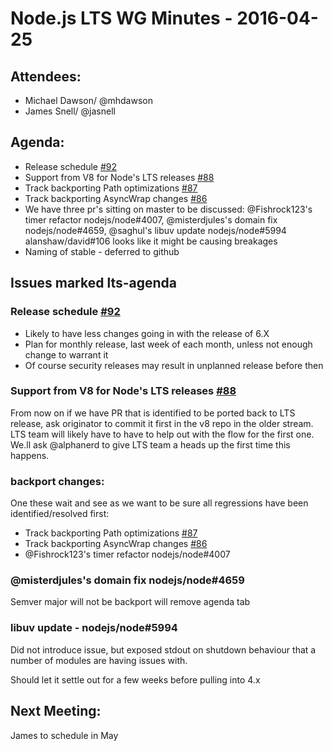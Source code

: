 # Node.js LTS WG Minutes - 2016-04-25

## Attendees:
* Michael Dawson/ @mhdawson
* James Snell/ @jasnell


## Agenda:

* Release schedule [#92](https://github.com/nodejs/LTS/issues/92)
* Support from V8 for Node's LTS releases [#88](https://github.com/nodejs/LTS/issues/88)
* Track backporting Path optimizations [#87](https://github.com/nodejs/LTS/issues/87)
* Track backporting AsyncWrap changes [#86](https://github.com/nodejs/LTS/issues/86)
* We have three pr's sitting on master to be discussed: @Fishrock123's timer refactor nodejs/node#4007, 
  @misterdjules's domain fix nodejs/node#4659, @saghul's libuv update nodejs/node#5994 alanshaw/david#106
  looks like it might be causing breakages
* Naming of stable - deferred to github

## Issues marked lts-agenda

### Release schedule [#92](https://github.com/nodejs/LTS/issues/92)
* Likely to have less changes going in with the release of 6.X
* Plan for monthly release, last week of each month, unless not enough change to warrant it
* Of course security releases may result in unplanned release before then

### Support from V8 for Node's LTS releases [#88](https://github.com/nodejs/LTS/issues/88)
From now on if we have PR that is identified to be ported back to LTS release,
ask originator to commit it first in the v8 repo in the older stream.
LTS team will likely have to have to help out with the flow for the first one.  
We.ll ask @alphanerd to give LTS team a heads up the first time this happens.

### backport changes:
One these wait and see as we want to be sure 
all regressions have been identified/resolved first:

* Track backporting Path optimizations [#87](https://github.com/nodejs/LTS/issues/87)
* Track backporting AsyncWrap changes [#86](https://github.com/nodejs/LTS/issues/86)
* @Fishrock123's timer refactor nodejs/node#4007

### @misterdjules's domain fix nodejs/node#4659

Semver major will not be backport will remove agenda tab

### libuv update -  nodejs/node#5994
Did not introduce issue, but exposed stdout on shutdown behaviour that a number of modules are 
having issues with.  

Should let it settle out for a few
weeks before pulling into 4.x

## Next Meeting:

James to schedule in May


